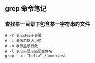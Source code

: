 ## grep 命令笔记

### 查找某一目录下包含某一字符串的文件

``` shell
# -r 表示递归子目录
# -i 表示忽略大小写
# -n 表示显示行数
# -l 表示只显示匹配文件名
grep -rin "hello" /home/test
```

